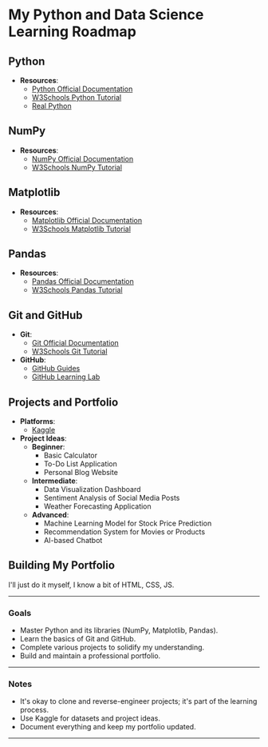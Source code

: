 # My Python and Data Science Learning Roadmap

## Python
- **Resources**:
  - [Python Official Documentation](https://docs.python.org/3/)
  - [W3Schools Python Tutorial](https://www.w3schools.com/python/)
  - [Real Python](https://realpython.com/)

## NumPy
- **Resources**:
  - [NumPy Official Documentation](https://numpy.org/doc/)
  - [W3Schools NumPy Tutorial](https://www.w3schools.com/python/numpy/)

## Matplotlib
- **Resources**:
  - [Matplotlib Official Documentation](https://matplotlib.org/stable/contents.html)
  - [W3Schools Matplotlib Tutorial](https://www.w3schools.com/python/matplotlib_intro.asp)

## Pandas
- **Resources**:
  - [Pandas Official Documentation](https://pandas.pydata.org/docs/)
  - [W3Schools Pandas Tutorial](https://www.w3schools.com/python/pandas/default.asp)

## Git and GitHub
- **Git**:
  - [Git Official Documentation](https://git-scm.com/doc)
  - [W3Schools Git Tutorial](https://www.w3schools.com/git/)
- **GitHub**:
  - [GitHub Guides](https://guides.github.com/)
  - [GitHub Learning Lab](https://lab.github.com/)

## Projects and Portfolio
- **Platforms**:
  - [Kaggle](https://www.kaggle.com/)
- **Project Ideas**:
  - **Beginner**:
    - Basic Calculator
    - To-Do List Application
    - Personal Blog Website
  - **Intermediate**:
    - Data Visualization Dashboard
    - Sentiment Analysis of Social Media Posts
    - Weather Forecasting Application
  - **Advanced**:
    - Machine Learning Model for Stock Price Prediction
    - Recommendation System for Movies or Products
    - AI-based Chatbot

## Building My Portfolio
I'll just do it myself, I know a bit of HTML, CSS, JS.

---

### Goals
- Master Python and its libraries (NumPy, Matplotlib, Pandas).
- Learn the basics of Git and GitHub.
- Complete various projects to solidify my understanding.
- Build and maintain a professional portfolio.

---

### Notes
- It's okay to clone and reverse-engineer projects; it's part of the learning process.
- Use Kaggle for datasets and project ideas.
- Document everything and keep my portfolio updated.

---

